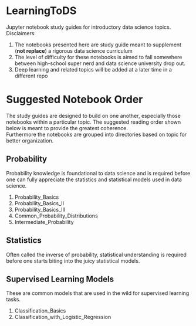 # LearningToDS
Jupyter notebook study guides for introductory data science topics. <br>
Disclaimers:
1. The notebooks presented here are study guide meant to supplement (**not replace**) a rigorous data science curriculum
2. The level of difficulty for these notebooks is aimed to fall somewhere between high-school super nerd and data science university drop out.
3. Deep learning and related topics will be added at a later time in a different repo

# Suggested Notebook Order
The study guides are designed to build on one another, especially those notebooks within a particular topic. The suggested reading order shown below is meant to provide the greatest coherence. <br>
Furthermore the notebooks are grouped into directories based on topic for better organization.

## Probability
Probability knowledge is foundational to data science and is required before one can fully appreciate the statistics and statistical models used in data science.
1. Probability_Basics
2. Probability_Basics_II
3. Probability_Basics_III
4. Common_Probability_Distributions
5. Intermediate_Probability

## Statistics
Often called the inverse of probability, statistical understanding is required before one starts biting into the juicy statistical models.

## Supervised Learning Models
These are common models that are used in the wild for supervised learning tasks.
1. Classification_Basics
2. Classification_with_Logistic_Regression
